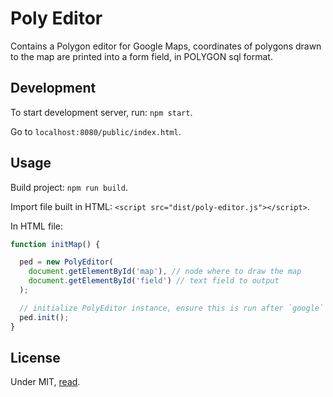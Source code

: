 # Poly Editor

Contains a Polygon editor for Google Maps, coordinates of polygons drawn to the map are printed into a form field, in POLYGON sql format.


## Development

To start development server, run: `npm start`.

Go to `localhost:8080/public/index.html`.

## Usage

Build project: `npm run build`.

Import file built in HTML: `<script src="dist/poly-editor.js"></script>`.

In HTML file:
``` javascript
function initMap() {

  ped = new PolyEditor(
    document.getElementById('map'), // node where to draw the map
    document.getElementById('field') // text field to output
  );

  // initialize PolyEditor instance, ensure this is run after `google` global variable from Google Maps has been loaded.
  ped.init();
}
```

## License

Under MIT, [read](./LICENSE).
